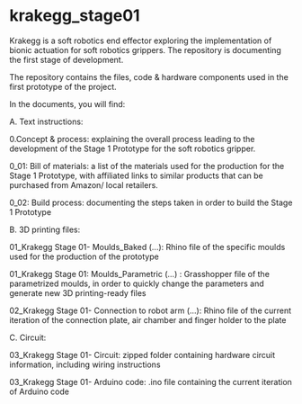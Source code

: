 # krakegg_stage01
Krakegg is a soft robotics end effector exploring the implementation of bionic actuation for soft robotics grippers. The repository is documenting the first stage of development. 

The repository contains the files, code & hardware components used in the first prototype of the project. 

In the documents, you will find: 



  A. Text instructions: 

0.Concept & process: explaining the overall process leading to the development of the Stage 1 Prototype for the soft robotics gripper. 

0_01: Bill of materials: a list of the materials used for the production for the Stage 1 Prototype, with affiliated links to similar products that can be purchased from Amazon/ local retailers. 

0_02: Build process: documenting the steps taken in order to build the Stage 1 Prototype



  B. 3D printing files: 

01_Krakegg Stage 01- Moulds_Baked (...): Rhino file of the specific moulds used for the production of the prototype

01_Krakegg Stage 01: Moulds_Parametric (...) : Grasshopper file of the parametrized moulds, in order to quickly change the parameters and generate new 3D printing-ready files 

02_Krakegg Stage 01- Connection to robot arm (...): Rhino file of the current iteration of the connection plate, air chamber and finger holder to the plate



  C. Circuit: 

03_Krakegg Stage 01- Circuit: zipped folder containing hardware circuit information, including wiring instructions

03_Krakegg Stage 01- Arduino code: .ino file containing the current iteration of Arduino code



